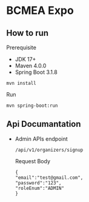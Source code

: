# BCMEA Expo



## How to run

Prerequisite

* JDK 17+
* Maven 4.0.0
* Spring Boot 3.1.8

```
mvn install
```

Run

```
mvn spring-boot:run
```

## Api Documantation

- Admin APIs endpoint
  ```
  /api/v1/organizers/signup
  ```
  Request Body
  ```
  {
  "email":"test@gmail.com",
  "password":"123",
  "roleEnum":"ADMIN"	
  }
  ```
